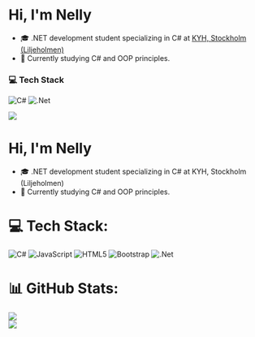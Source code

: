 
# Hi, I'm Nelly
- 🎓 .NET development student specializing in C# at [KYH, Stockholm (Liljeholmen)](https://kyh.se/utbildningar/net-developer/)
- 🌱 Currently studying C# and OOP principles.


### 💻 Tech Stack 
![C#](https://img.shields.io/badge/c%23-%23239120.svg?style=flat&logo=csharp&logoColor=white) ![.Net](https://img.shields.io/badge/.NET-5C2D91?style=flat&logo=.net&logoColor=white)

![](https://github-readme-stats.vercel.app/api?username=nellysosobrado&theme=transparent&hide_border=true&include_all_commits=false&count_private=false)<br/>


# Hi, I'm Nelly
- 🎓 .NET development student specializing in C# at KYH, Stockholm (Liljeholmen)<br>
- 🌱 Currently studying C# and OOP principles.


# 💻 Tech Stack:
![C#](https://img.shields.io/badge/c%23-%23239120.svg?style=for-the-badge&logo=csharp&logoColor=white) ![JavaScript](https://img.shields.io/badge/javascript-%23323330.svg?style=for-the-badge&logo=javascript&logoColor=%23F7DF1E) ![HTML5](https://img.shields.io/badge/html5-%23E34F26.svg?style=for-the-badge&logo=html5&logoColor=white) ![Bootstrap](https://img.shields.io/badge/bootstrap-%238511FA.svg?style=for-the-badge&logo=bootstrap&logoColor=white) ![.Net](https://img.shields.io/badge/.NET-5C2D91?style=for-the-badge&logo=.net&logoColor=white)
# 📊 GitHub Stats:
![](https://github-readme-stats.vercel.app/api?username=nellysosobrado&theme=transparent&hide_border=true&include_all_commits=true&count_private=true)<br/>
![](https://github-readme-streak-stats.herokuapp.com/?user=nellysosobrado&theme=transparent&hide_border=true)<br/>

<!-- Proudly created with GPRM ( https://gprm.itsvg.in ) -->


